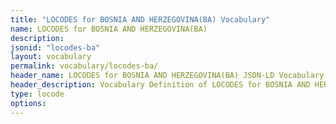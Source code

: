 ```yaml
---
title: "LOCODES for BOSNIA AND HERZEGOVINA(BA) Vocabulary"
name: LOCODES for BOSNIA AND HERZEGOVINA(BA) 
description: 
jsonid: "locodes-ba"
layout: vocabulary
permalink: vocabulary/locodes-ba/
header_name: LOCODES for BOSNIA AND HERZEGOVINA(BA) JSON-LD Vocabulary
header_description: Vocabulary Definition of LOCODES for BOSNIA AND HERZEGOVINA(BA) semantics in HTML format. JSON-LD format is available at [locodes-ba.jsonld](https://edi3.org/vocabulary/locodes-ba.jsonld)
type: locode
options:
---
```

